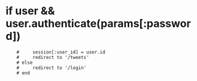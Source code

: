   # if user && user.authenticate(params[:password])
        #     session[:user_id] = user.id
        #     redirect to '/tweets'
        # else
        #     redirect to '/login'
        # end